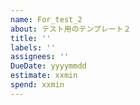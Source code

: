 ```yaml
---
name: For_test_2
about: テスト用のテンプレート２
title: ''
labels: ''
assignees: ''
DueDate: yyyymmdd
estimate: xxmin
spend: xxmin
---
```



